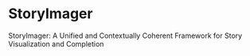 # StoryImager
StoryImager: A Unified and Contextually Coherent Framework for Story Visualization and Completion
